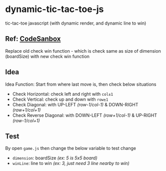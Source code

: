 # dynamic-tic-tac-toe-js
tic-tac-toe javascript (with dynamic render, and dynamic line to win)

## Ref: [CodeSanbox](https://codesandbox.io/p/sandbox/tic-tac-toedynamic-yirkd)
Replace old check win function - which is check same as size of dimension (boardSize) with new check win function

## Idea
Idea Function: Start from where last move is, then check below situations
+ Check Horizontal: check left and right with `col±1`
+ Check Vertical:  check up and down with `row±1`
+ Check Diagonal: with UP-LEFT _(row-1/col-1)_ & DOWN-RIGHT _(row+1/col+1)_
+ Check Reverse Diagonal: with DOWN-LEFT _(row+1/col-1)_ & UP-RIGHT _(row-1/col+1)_

## Test
By open `game.js` then change the below variable to test change
+ `dimension`: boardSize _(ex: 5 is 5x5 board)_
+ `winLine`: line to win _(ex: 3, just need 3 line nearby to win)_
